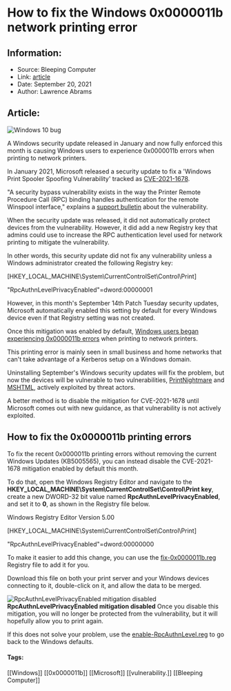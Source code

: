 # How to fix the Windows 0x0000011b network printing error
### 

## Information:
+ Source: Bleeping Computer
+ Link: [article](https://www.bleepingcomputer.com/news/microsoft/how-to-fix-the-windows-0x0000011b-network-printing-error/)
+ Date: September 20, 2021
+ Author: Lawrence Abrams


## Article:
![Windows 10  bug](https://www.bleepstatic.com/content/hl-images/2021/01/13/windows-10-glass-broken.jpg)


A Windows security update released in January and now fully enforced this month is causing Windows users to experience 0x0000011b errors when printing to network printers.


In January 2021, Microsoft released a security update to fix a 'Windows Print Spooler Spoofing Vulnerability' tracked as [CVE-2021-1678](https://msrc.microsoft.com/update-guide/vulnerability/CVE-2021-1678).


"A security bypass vulnerability exists in the way the Printer Remote Procedure Call (RPC) binding handles authentication for the remote Winspool interface," explains a [support bulletin](https://support.microsoft.com/en-us/topic/managing-deployment-of-printer-rpc-binding-changes-for-cve-2021-1678-kb4599464-12a69652-30b9-3d61-d9f7-7201623a8b25) about the vulnerability.


When the security update was released, it did not automatically protect devices from the vulnerability. However, it did add a new Registry key that admins could use to increase the RPC authentication level used for network printing to mitigate the vulnerability.


In other words, this security update did not fix any vulnerability unless a Windows administrator created the following Registry key:


[HKEY\_LOCAL\_MACHINE\System\CurrentControlSet\Control\Print]  

"RpcAuthnLevelPrivacyEnabled"=dword:00000001


However, in this month's September 14th Patch Tuesday security updates, Microsoft automatically enabled this setting by default for every Windows device even if that Registry setting was not created.


Once this mitigation was enabled by default, [Windows users began experiencing 0x0000011b errors](https://www.bleepingcomputer.com/forums/t/758380/installed-kb5005565-today-now-cant-print-to-networked-printers/) when printing to network printers.


This printing error is mainly seen in small business and home networks that can't take advantage of a Kerberos setup on a Windows domain.


Uninstalling September's Windows security updates will fix the problem, but now the devices will be vulnerable to two vulnerabilities, [PrintNightmare](https://www.bleepingcomputer.com/news/microsoft/microsoft-fixes-remaining-windows-printnightmare-vulnerabilities/) and [MSHTML](https://www.bleepingcomputer.com/news/microsoft/microsoft-windows-mshtml-bug-now-exploited-by-ransomware-gangs/), actively exploited by threat actors.


A better method is to disable the mitigation for CVE-2021-1678 until Microsoft comes out with new guidance, as that vulnerability is not actively exploited.


How to fix the 0x0000011b printing errors
-----------------------------------------


To fix the recent 0x0000011b printing errors without removing the current Windows Updates (KB5005565), you can instead disable the CVE-2021-1678 mitigation enabled by default this month.


To do that, open the Windows Registry Editor and navigate to the **HKEY\_LOCAL\_MACHINE\System\CurrentControlSet\Control\Print key**, create a new DWORD-32 bit value named **RpcAuthnLevelPrivacyEnabled**, and set it to **0**, as shown in the Registry file below.


Windows Registry Editor Version 5.00  
  

[HKEY\_LOCAL\_MACHINE\System\CurrentControlSet\Control\Print]  

"RpcAuthnLevelPrivacyEnabled"=dword:00000000


To make it easier to add this change, you can use the [fix-0x0000011b.reg](https://download.bleepingcomputer.com/reg/fix-0x0000011b.reg) Registry file to add it for you.


Download this file on both your print server and your Windows devices connecting to it, double-click on it, and allow the data to be merged.



![RpcAuthnLevelPrivacyEnabled mitigation disabled](https://www.bleepstatic.com/images/news/Microsoft/RpcAuthnLevelPrivacyEnabled-entry.jpg)**RpcAuthnLevelPrivacyEnabled mitigation disabled**
Once you disable this mitigation, you will no longer be protected from the vulnerability, but it will hopefully allow you to print again.


If this does not solve your problem, use the [enable-RpcAuthnLevel.reg](http://download.bleepingcomputer.com/reg/enable-RpcAuthnLevel.reg) to go back to the Windows defaults.




#### Tags:
[[Windows]] [[0x0000011b]] [[Microsoft]] [[vulnerability.]] [[Bleeping Computer]]
